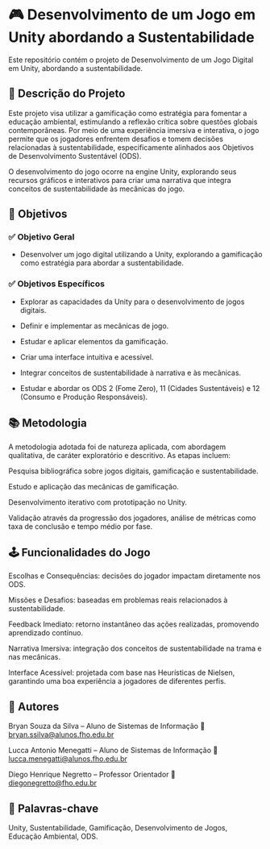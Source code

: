 # 🎮 Desenvolvimento de um Jogo em Unity abordando a Sustentabilidade

Este repositório contém o projeto de Desenvolvimento de um Jogo Digital em Unity, abordando a sustentabilidade.

## 📝 Descrição do Projeto
Este projeto visa utilizar a gamificação como estratégia para fomentar a educação ambiental, estimulando a reflexão crítica sobre questões globais contemporâneas. Por meio de uma experiência imersiva e interativa, o jogo permite que os jogadores enfrentem desafios e tomem decisões relacionadas à sustentabilidade, especificamente alinhados aos Objetivos de Desenvolvimento Sustentável (ODS).

O desenvolvimento do jogo ocorre na engine Unity, explorando seus recursos gráficos e interativos para criar uma narrativa que integra conceitos de sustentabilidade às mecânicas do jogo.

## 🎯 Objetivos
### ✅ Objetivo Geral
- Desenvolver um jogo digital utilizando a Unity, explorando a gamificação como estratégia para abordar a sustentabilidade.

### ✅ Objetivos Específicos
- Explorar as capacidades da Unity para o desenvolvimento de jogos digitais.

- Definir e implementar as mecânicas de jogo.

- Estudar e aplicar elementos da gamificação.

- Criar uma interface intuitiva e acessível.

- Integrar conceitos de sustentabilidade à narrativa e às mecânicas.

- Estudar e abordar os ODS 2 (Fome Zero), 11 (Cidades Sustentáveis) e 12 (Consumo e Produção Responsáveis).

## 📚 Metodologia
A metodologia adotada foi de natureza aplicada, com abordagem qualitativa, de caráter exploratório e descritivo. As etapas incluem:

Pesquisa bibliográfica sobre jogos digitais, gamificação e sustentabilidade.

Estudo e aplicação das mecânicas de gamificação.

Desenvolvimento iterativo com prototipação no Unity.

Validação através da progressão dos jogadores, análise de métricas como taxa de conclusão e tempo médio por fase.

## 🕹️ Funcionalidades do Jogo
Escolhas e Consequências: decisões do jogador impactam diretamente nos ODS.

Missões e Desafios: baseadas em problemas reais relacionados à sustentabilidade.

Feedback Imediato: retorno instantâneo das ações realizadas, promovendo aprendizado contínuo.

Narrativa Imersiva: integração dos conceitos de sustentabilidade na trama e nas mecânicas.

Interface Acessível: projetada com base nas Heurísticas de Nielsen, garantindo uma boa experiência a jogadores de diferentes perfis.

## 👥 Autores
Bryan Souza da Silva – Aluno de Sistemas de Informação
📧 bryan.ssilva@alunos.fho.edu.br

Lucca Antonio Menegatti – Aluno de Sistemas de Informação
📧 lucca.menegatti@alunos.fho.edu.br

Diego Henrique Negretto – Professor Orientador
📧 diegonegretto@fho.edu.br

## 📌 Palavras-chave
Unity, Sustentabilidade, Gamificação, Desenvolvimento de Jogos, Educação Ambiental, ODS.